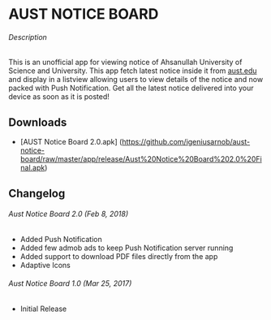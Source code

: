# AUST NOTICE BOARD

###### Description
This is an unofficial app for viewing notice of Ahsanullah University of Science and University. This app fetch latest notice inside it from [aust.edu](http://www.aust.edu/news_events.htm) and display in a listview allowing users to view details of the notice and now packed with Push Notification. Get all the latest notice delivered into your device as soon as it is posted!

## Downloads
- [AUST Notice Board 2.0.apk] (https://github.com/igeniusarnob/aust-notice-board/raw/master/app/release/Aust%20Notice%20Board%202.0%20Final.apk)
## Changelog

###### Aust Notice Board 2.0 (Feb 8, 2018)
- Added Push Notification 
- Added few admob ads to keep Push Notification server running
- Added support to download PDF files directly from the app
- Adaptive Icons

###### Aust Notice Board 1.0 (Mar 25, 2017)
- Initial Release
